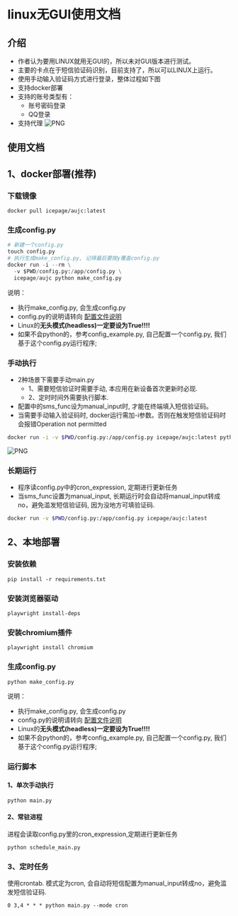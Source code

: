 # linux无GUI使用文档

## 介绍
- 作者认为要用LINUX就用无GUI的，所以未对GUI版本进行测试。
- 主要的卡点在于短信验证码识别，目前支持了，所以可以LINUX上运行。
- 使用手动输入验证码方式进行登录，整体过程如下图
- 支持docker部署
- 支持的账号类型有：
  - 账号密码登录
  - QQ登录
- 支持代理
![PNG](./img/linux.png)


## 使用文档
## 1、docker部署(推荐)

### 下载镜像
```shell
docker pull icepage/aujc:latest
```

### 生成config.py
```python
# 新建一个config.py
touch config.py
# 执行生成make_config.py, 记得最后要按y覆盖config.py
docker run -i --rm \
  -v $PWD/config.py:/app/config.py \
  icepage/aujc python make_config.py
```

说明：
- 执行make_config.py, 会生成config.py
- config.py的说明请转向 [配置文件说明](https://github.com/icepage/AutoUpdateJdCookie/blob/main/配置文件说明.md)
- Linux的**无头模式(headless)一定要设为True!!!!**
- 如果不会python的，参考config_example.py, 自己配置一个config.py, 我们基于这个config.py运行程序;

### 手动执行
- 2种场景下需要手动main.py
  - 1、需要短信验证时需要手动, 本应用在新设备首次更新时必现. 
  - 2、定时时间外需要执行脚本. 
- 配置中的sms_func设为manual_input时, 才能在终端填入短信验证码。
- 当需要手动输入验证码时, docker运行需加-i参数。否则在触发短信验证码时会报错Operation not permitted
```bash
docker run -i -v $PWD/config.py:/app/config.py icepage/aujc:latest python main.py
```

![PNG](./img/linux.png)

### 长期运行
- 程序读config.py中的cron_expression, 定期进行更新任务
- 当sms_func设置为manual_input, 长期运行时会自动将manual_input转成no，避免滥发短信验证码, 因为没地方可填验证码. 
```bash
docker run -v $PWD/config.py:/app/config.py icepage/aujc:latest
```

## 2、本地部署
### 安装依赖
```commandline
pip install -r requirements.txt
```

### 安装浏览器驱动
```commandline
playwright install-deps
```

### 安装chromium插件
```commandline
playwright install chromium
```

### 生成config.py
```python
python make_config.py
```

说明：
- 执行make_config.py, 会生成config.py
- config.py的说明请转向 [配置文件说明](https://github.com/icepage/AutoUpdateJdCookie/blob/main/配置文件说明.md)
- Linux的**无头模式(headless)一定要设为True!!!!**
- 如果不会python的，参考config_example.py, 自己配置一个config.py, 我们基于这个config.py运行程序;


### 运行脚本
#### 1、单次手动执行
```commandline
python main.py
```

#### 2、常驻进程
进程会读取config.py里的cron_expression,定期进行更新任务
```commandline
python schedule_main.py
```

### 3、定时任务
使用crontab. 模式定为cron, 会自动将短信配置为manual_input转成no，避免滥发短信验证码.
```commandline
0 3,4 * * * python main.py --mode cron
```